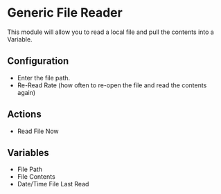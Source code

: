 # Generic File Reader
This module will allow you to read a local file and pull the contents into a Variable.

## Configuration
* Enter the file path.
* Re-Read Rate (how often to re-open the file and read the contents again)

## Actions

* Read File Now

## Variables

* File Path
* File Contents
* Date/Time File Last Read